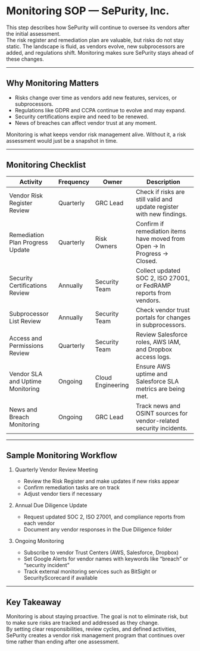 # Monitoring SOP — SePurity, Inc.

This step describes how SePurity will continue to oversee its vendors after the initial assessment.  
The risk register and remediation plan are valuable, but risks do not stay static. The landscape is fluid, as vendors evolve, new subprocessors are added, and regulations shift. Monitoring makes sure SePurity stays ahead of these changes.  

---

## Why Monitoring Matters
- Risks change over time as vendors add new features, services, or subprocessors.  
- Regulations like GDPR and CCPA continue to evolve and may expand.  
- Security certifications expire and need to be renewed.  
- News of breaches can affect vendor trust at any moment.  

Monitoring is what keeps vendor risk management alive. Without it, a risk assessment would just be a snapshot in time.  

---

## Monitoring Checklist

| Activity                          | Frequency | Owner            | Description                                                                 |
|-----------------------------------|-----------|------------------|-----------------------------------------------------------------------------|
| Vendor Risk Register Review       | Quarterly | GRC Lead         | Check if risks are still valid and update register with new findings.        |
| Remediation Plan Progress Update  | Quarterly | Risk Owners      | Confirm if remediation items have moved from Open → In Progress → Closed.   |
| Security Certifications Review    | Annually  | Security Team    | Collect updated SOC 2, ISO 27001, or FedRAMP reports from vendors.           |
| Subprocessor List Review          | Annually  | Security Team    | Check vendor trust portals for changes in subprocessors.                     |
| Access and Permissions Review     | Quarterly | Security Team    | Review Salesforce roles, AWS IAM, and Dropbox access logs.                   |
| Vendor SLA and Uptime Monitoring  | Ongoing   | Cloud Engineering | Ensure AWS uptime and Salesforce SLA metrics are being met.                  |
| News and Breach Monitoring        | Ongoing   | GRC Lead         | Track news and OSINT sources for vendor-related security incidents.          |

---

## Sample Monitoring Workflow

1. Quarterly Vendor Review Meeting  
   - Review the Risk Register and make updates if new risks appear  
   - Confirm remediation tasks are on track  
   - Adjust vendor tiers if necessary  

2. Annual Due Diligence Update  
   - Request updated SOC 2, ISO 27001, and compliance reports from each vendor  
   - Document any vendor responses in the Due Diligence folder  

3. Ongoing Monitoring  
   - Subscribe to vendor Trust Centers (AWS, Salesforce, Dropbox)  
   - Set Google Alerts for vendor names with keywords like “breach” or “security incident”  
   - Track external monitoring services such as BitSight or SecurityScorecard if available  

---

## Key Takeaway

Monitoring is about staying proactive. The goal is not to eliminate risk, but to make sure risks are tracked and addressed as they change.  
By setting clear responsibilities, review cycles, and defined activities, SePurity creates a vendor risk management program that continues over time rather than ending after one assessment.  
